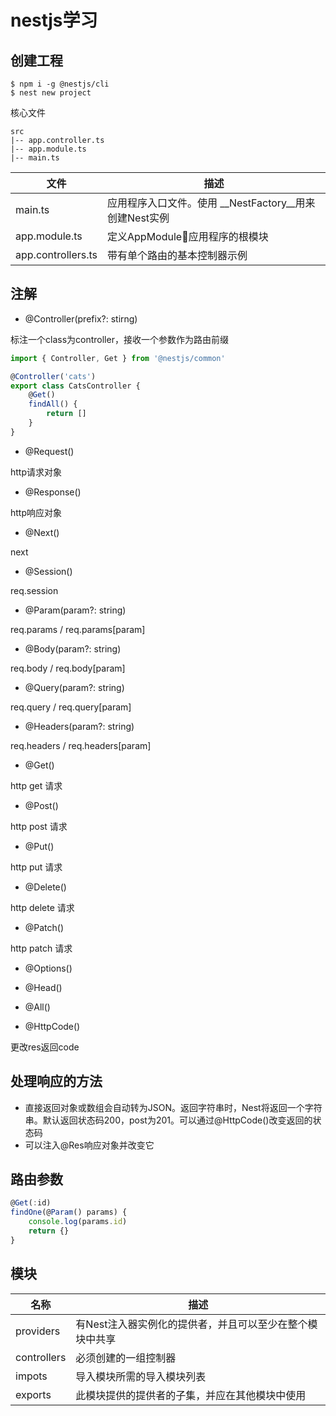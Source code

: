 # nestjs学习

## 创建工程

```shell
$ npm i -g @nestjs/cli
$ nest new project
```

核心文件
```
src
|-- app.controller.ts
|-- app.module.ts
|-- main.ts
```

|文件|描述|
|---|---|
|main.ts|应用程序入口文件。使用 __NestFactory__用来创建Nest实例|
|app.module.ts|定义AppModule应用程序的根模块|
|app.controllers.ts|带有单个路由的基本控制器示例|

## 注解

- @Controller(prefix?: stirng)

标注一个class为controller，接收一个参数作为路由前缀

```typescript
import { Controller, Get } from '@nestjs/common'

@Controller('cats')
export class CatsController {
    @Get()
    findAll() {
        return []
    }
}
```

- @Request()

http请求对象

- @Response()

http响应对象

- @Next()

next

- @Session()

req.session

- @Param(param?: string)

req.params / req.params[param]

- @Body(param?: string)

req.body / req.body[param]

- @Query(param?: string)

req.query / req.query[param]

- @Headers(param?: string)

req.headers / req.headers[param]

- @Get()

http get 请求

- @Post()

http post 请求

- @Put()

http put 请求

- @Delete()

http delete 请求

- @Patch()

http patch 请求

- @Options()

- @Head()

- @All()

- @HttpCode()

更改res返回code

## 处理响应的方法

 - 直接返回对象或数组会自动转为JSON。返回字符串时，Nest将返回一个字符串。默认返回状态码200，post为201。可以通过@HttpCode()改变返回的状态码
 - 可以注入@Res响应对象并改变它

## 路由参数

```typescript
@Get(:id)
findOne(@Param() params) {
    console.log(params.id)
    return {}
}
```

## 模块

|名称|描述|
|---|---|
|providers|有Nest注入器实例化的提供者，并且可以至少在整个模块中共享|
|controllers|必须创建的一组控制器|
|impots|导入模块所需的导入模块列表|
|exports|此模块提供的提供者的子集，并应在其他模块中使用|